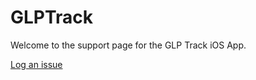 # GLPTrack

Welcome to the support page for the GLP Track iOS App.

[Log an issue](https://github.com/ubenmackin/GLPTrack/issues)
